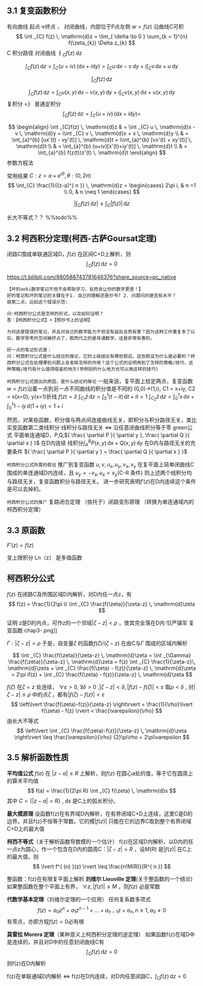 
## 3.1 复变函数积分

有向曲线  起点->终点 ， 对闭曲线，内部位于P点左侧
${ w = f(z) }$ 沿曲线C可积
$$
\int _{C} f(z) \, \mathrm{d}z = \lim_{ \delta \to 0 } \sum_{k = 1}^{n} f(\zeta_{k}) \Delta z_{k}
$$
C 积分路径
对闭曲线 ${ \oint_{C} f(z) \; \mathrm{d}z}$

$$
\int _{C}f(z) \, \mathrm{d}z = 
\int _{C} (u + iv) \, (\mathrm{d}x + i\mathrm{d}y) =
\int _{C} u \, \mathrm{d}x - v \; \mathrm{d}y +
i\int _{C} v \, \mathrm{d}x + u \; \mathrm{d}y 
$$

$$
\int _{C}f(z) \, \mathrm{d}z 
$$

$$
\int _{C}f(z) \, \mathrm{d}z =
\int _{C} u(x,y) \, \mathrm{d}x - v(x,y) \, \mathrm{d}y +
i\int _{C} v(x,y) \, \mathrm{d}x + u(x,y) \, \mathrm{d}y
$$
复积分 =》 普通定积分
$$
\int _{C}f(z) \, \mathrm{d}z =
\int _{C}(u + iv) \, (\mathrm{d}x + i\mathrm{d}y) =
$$

$$
\begin{align}
\int _{C}f(z) \, \mathrm{d}z  & = 
\int _{C} u \, \mathrm{d}x - v \, \mathrm{d}y + 
i\int _{C} v \, \mathrm{d}x + x \, \mathrm{d}y \\
 & = \int_{a}^{b} [ux'(t) - vy'(t)] \, \mathrm{d}t + i\int_{a}^{b} [vx'(t) + xy'(t)] \, \mathrm{d}t \\
  & = \int_{a}^{b} (u+iv)[x'(t)+iy'(t)] \, \mathrm{d}t \\
  & = \int_{a}^{b} f(z(t))z'(t) \, \mathrm{d}t
\end{align}
$$
参数方程法

常用结果
${ C: z = a + e^{ i\theta }, \theta:(0,2\pi) }$ 
$$
\int_{C} \frac{1}{(z-a)^{ n }} \, \mathrm{d}z = 
\begin{cases}
2\pi i,  & n =1 \\
0,  & n \neq 1
\end{cases}
$$

$$
\left\lvert  \int _{C} f(z) \, \mathrm{d}z   \right\rvert  \leq \int _{C} \lvert f(z) \rvert  \, \mathrm{d}z 
$$

长大不等式？？ %%todo%%



## 3.2 柯西积分定理(柯西-古萨Goursat定理)

闭路C围成单联通区域D，${ f(z) }$ 在区间C+D上解析，则
$$
\int _{C}f(z) \, \mathrm{d}z = 0 
$$



https://t.bilibili.com/880588743781646376?share_source=pc_native
```
【​坏的anki数学笔记不但不会帮助学习，反而会让你的数学更差！】
好的笔记和坏的笔记的关键在于1. 自己的理解还是抄书? 2. 问题问的是否有水平？
就第二点，比如这个错误示范:

问:柯西积分公式是怎样的形式，以及如何证明？
答：【柯西积分公式】+【照抄书上的证明】

为何这是错误的笔记，并且对自己的数学能力不但没有益处反而有害？因为这种工作重复多了以后，数学思考的空间被挤占了，取而代之的是背诵数学，这是非常有害的。

好一点的笔记形式是：
问：柯西积分公式是什么结论的推论，它的上级结论有哪些假设，这些假设为什么是必要的？柯西积分公式在处理哪些问题上会发挥怎样的作用？这个公式的证明用到了怎样的策略/技巧，这种策略/技巧有什么值得借鉴的地方(举例别的什么地方也可以用这样的技巧)
```

`柯西积分公式提出的原因，是什么结论的推论`
一般来说，复平面上给定两点，复变函数${ w = f(z) }$沿着一点到另一点不同曲线的积分值是不同的
(0,0)->(1,i), C1 = x+iy, C2 = x(x=0); y(x=1)折线
${ f(z) = \bar{z} }$
${ \int_{C_{1}} \bar{z}  \, \mathrm{d}z = \int_{0}^{1} (t-it) \, \mathrm{d}t+it = 1 }$
${ \int _{C_{2}} \bar{z} \, \mathrm{d}z = \int_{0}^{1} x \, \mathrm{d}x + \int_{0}^{1} 1-iy \, \mathrm{d}(1+iy) = 1 + i }$

然而，对某些函数，积分值与两点间连接曲线无关，即积分与积分路径无关，类比实变函数第二类线积分
线积分与路径无关 ${ \iff }$ 沿任意闭曲线积分等于零
green公式
平面单连通域D，P,Q,${ \frac{ \partial P }{ \partial y }, \frac{ \partial Q }{ \partial x } }$ 在D内连续
线积分${ \int_{A}^{B} P(x,y)  \, \mathrm{d}x + Q(x,y)\,\mathrm{d}y }$ 在D内与路径无关的充要条件 
${ \frac{ \partial P }{ \partial y } = \frac{ \partial Q }{ \partial x } }$

`柯西积分公式所需的假设`
推广到复变函数 ${ u,v,u_{x},u_{y},v_{x},v_{y}}$ 在复平面上简单闭曲线C围成的单连通域D内连续，且 ${ u_{y} = -v_{x}, u_{x} = v_{y} }$(C-R 条件) 
则上述两个线积分均与路径无关，复变函数积分与路径无关。
进一步研究表明${ f'(z) }$在D内连续这个条件是可以去掉的。

`柯西积分公式的推广` 
复路闭合定理
（依托于）闭路变形原理 （转换为单连通域内的柯西积分定理）


## 3.3 原函数

${ F'(z)  =f(z) }$ 

变上限积分
Ln（z） 是多值函数


## 柯西积分公式

${ f(z) }$  在闭路C及所围区域D内解析，对D内任一点z，有
$$
f(z) = \frac{1}{2\pi i} \int _{C} \frac{f(\zeta)}{\zeta-z} \, \mathrm{d}\zeta 
$$

证明
z是D的内点，可作z的一个邻域${ \lvert \zeta-z \rvert<\rho }$ ，使其完全落在D内
![[严镇军 复变函数 chap3-.png]]

${ \Gamma:  \lvert \zeta-z \rvert = \rho }$ 
于是，自变量${ \zeta }$ 的函数${ f(\zeta) / (\zeta - z) }$ 在由C与${ \Gamma }$  围成的区域内解析

$$
\int _{C} \frac{f(\zeta)}{\zeta-z} \, \mathrm{d}\zeta = 
\int _{\Gamma} \frac{f(\zeta)}{\zeta-z} \, \mathrm{d}\zeta = 
f(z) \int _{C} \frac{1}{\zeta-z}\, \mathrm{d}\zeta + \int _{C} \frac{f(\zeta) - f(z)}{\zeta-z} \, \mathrm{d}\zeta = 
2\pi if(z) + \int _{C} \frac{f(\zeta) - f(z)}{\zeta-z} \, \mathrm{d}\zeta 
$$

${ f(\zeta) }$ 在${ \zeta= z }$ 处连续，
${ \forall \varepsilon>0, \exists \delta > 0 }$ ,${ \lvert \zeta-z \rvert<\delta, \lvert f(z)-f(\zeta) \rvert<\varepsilon }$ 
取${ \rho<\delta }$ , 对${ \lvert \zeta-z \rvert\leq\rho }$ 中的点${ \zeta }$ ，都有${ \lvert f(\zeta) - f(z) \rvert<\varepsilon }$ 
$$
\left\lvert  \frac{f(\zeta)-f(z)}{\zeta-z}  \right\rvert = \frac{1}{\rho}\lvert f(\zeta) - f(z) \rvert < \frac{\varepsilon}{\rho}
$$
由长大不等式
$$
\left\lvert  \int _{C} \frac{f(\zeta)-f(z)}{\zeta-z} \, \mathrm{d}\zeta \right\rvert \leq \frac{\varepsilon}{\rho} {2}\pi\rho = 2\pi\varepsilon
$$




## 3.5 解析函数性质

**平均值公式**
${ f(a) }$ 在 ${ \lvert z-a \rvert \leq R }$ 上解析，则${ f(z) }$ 在圆心a处的值，等于它在圆周上的算术平均值
$$
f(a) = \frac{1}{2\pi R} \int _{C} f(\zeta) \, \mathrm{d}s 
$$
其中 ${ C = \{ \lvert z-a \rvert = R \} }$ , ${ \mathrm{d}s }$ 是C上的弧长积分。


**最大模原理**
设函数f(z)在有界域D内解析，在有界闭域C+D上连续，这里C是D的边界。并且f(z)不恒等于常数。它的模${ \lvert f(z) \rvert }$ 只能在它的边界C取到整个有界闭域C+D上的最大值

**柯西不等式**（关于解析函数导数模的一个估计）
f(z)在区域D内解析，以D内的任一点z为圆心，作一个包含在D内的圆周C：${ \lvert \zeta-z \rvert = R }$ ，设${ M(R) }$ 是${ \lvert f(z) \rvert }$ 在C上的最大值，则
$$
\lvert f^{ (n) }(z) \rvert \leq \frac{n!M(R)}{R^{ n }}
$$

整函数：f(z)在有限复平面上解析
**刘维尔 Liouville 定理**(关于整函数的一个结论)
如果整函数在整个平面上有界， ${ \forall z, \lvert f(z) \rvert \leq M }$ ，则${ f(z) }$ 必是常数

**代数学基本定理**（刘维尔定理的一个应用）
任何复系数多项式
$$
f(z) = a_{0}z^{ n } + a_{1}z^{ n-1 } + \dots  + a_{n-1}z + a_{n}, n \geq 1, a_{0} \neq 0
$$
有零点，亦即方程${ f(z) = 0 }$必有根

**莫雷拉 Morera 定理**（某种意义上柯西积分定理的逆定理）
如果函数f(z)在域D中是连续的，并且对D中的任意封闭曲线C有
$$
\int _{C} f(z) \, \mathrm{d}z = 0 
$$
则f(z)在D内解析

f(z)在单联通域D内解析 ${ \iff }$ f(z)在D内连续，对D内任意闭路C，${ \int _{C} f(z) \, \mathrm{d}z = 0}$
